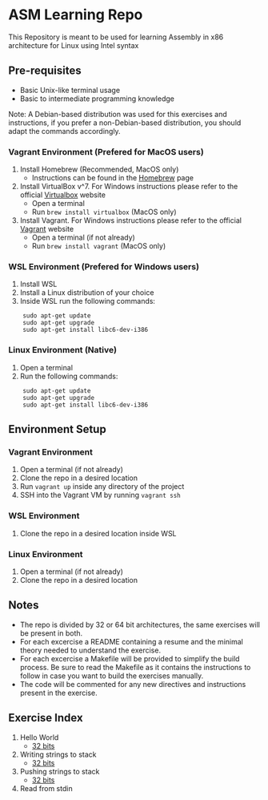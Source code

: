 # ASM Learning Repo

This Repository is meant to be used for learning Assembly in x86 architecture for Linux using Intel syntax

## Pre-requisites

- Basic Unix-like terminal usage
- Basic to intermediate programming knowledge

Note: A Debian-based distribution was used for this exercises and instructions, if you prefer a non-Debian-based distribution, you should adapt the commands accordingly.

### Vagrant Environment (Prefered for MacOS users)

1. Install Homebrew (Recommended, MacOS only)
    - Instructions can be found in the [Homebrew](https://brew.sh/) page
2. Install VirtualBox v^7. For Windows instructions please refer to the official [Virtualbox](https://www.virtualbox.org/) website
    - Open a terminal
    - Run `brew install virtualbox` (MacOS only)
3. Install Vagrant. For Windows instructions please refer to the official [Vagrant](https://www.vagrantup.com/) website
    - Open a terminal (if not already)
    - Run `brew install vagrant` (MacOS only)

### WSL Environment (Prefered for Windows users)

1. Install WSL
2. Install a Linux distribution of your choice
3. Inside WSL run the following commands:

```shell
    sudo apt-get update
    sudo apt-get upgrade
    sudo apt-get install libc6-dev-i386
```

### Linux Environment (Native)

1. Open a terminal
2. Run the following commands:

```shell
    sudo apt-get update
    sudo apt-get upgrade
    sudo apt-get install libc6-dev-i386
```

## Environment Setup

### Vagrant Environment

1. Open a terminal (if not already)
2. Clone the repo in a desired location
3. Run `vagrant up` inside any directory of the project
4. SSH into the Vagrant VM by running `vagrant ssh`

### WSL Environment

1. Clone the repo in a desired location inside WSL

### Linux Environment

1. Open a terminal (if not already)
2. Clone the repo in a desired location

## Notes

- The repo is divided by 32 or 64 bit architectures, the same exercises will be present in both.
- For each excercise a README containing a resume and the minimal theory needed to understand the exercise.
- For each excercise a Makefile will be provided to simplify the build process. Be sure to read the Makefile as it contains the instructions to follow in case you want to build the exercises manually.
- The code will be commented for any new directives and instructions present in the exercise.

## Exercise Index

1. Hello World
    - [32 bits](./32bit/helloWorld/)
2. Writing strings to stack
    - [32 bits](./32bit/writeToStack/)
3. Pushing strings to stack
    - [32 bits](./32bit/pushToStack/)
4. Read from stdin
